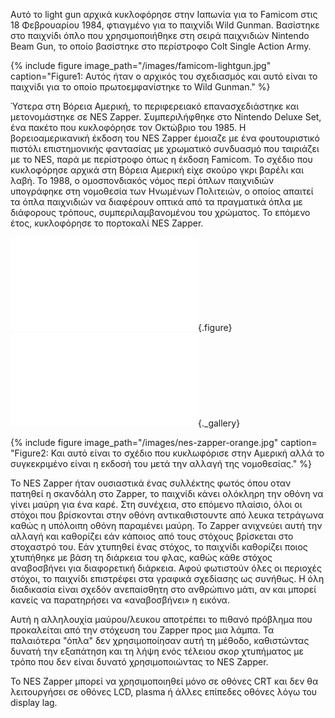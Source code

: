 Αυτό το light gun αρχικά κυκλοφόρησε στην Ιαπωνία για το Famicom στις 18 Φεβρουαρίου 1984, φτιαγμένο για το παιχνίδι Wild Gunman. Βασίστηκε στο παιχνίδι όπλο που χρησιμοποιήθηκε στη σειρά παιχνιδιών Nintendo Beam Gun, το οποίο βασίστηκε στο περίστροφο Colt Single Action Army.

{% include figure image_path="/images/famicom-lightgun.jpg" caption="Figure1: Αυτός ήταν ο αρχικός του σχεδιασμός και αυτό είναι το παιχνίδι για το οποίο πρωτοεμφανίστηκε το Wild Gunman." %}

Ύστερα στη Βόρεια Αμερική, το περιφερειακό επανασχεδιάστηκε και μετονομάστηκε σε NES Zapper. Συμπεριλήφθηκε στο Nintendo Deluxe Set, ένα πακέτο που κυκλοφόρησε τον Οκτώβριο του 1985. 
Η βορειοαμερικανική έκδοση του NES Zapper έμοιαζε με ένα φουτουριστικό πιστόλι επιστημονικής φαντασίας με χρωματικό συνδυασμό που ταιριάζει με το NES, παρά με περίστροφο όπως η έκδοση Famicom. Το σχέδιο που κυκλοφόρησε αρχικά στη Βόρεια Αμερική είχε σκούρο γκρι βαρέλι και λαβή. Το 1988, ο ομοσπονδιακός νόμος περί όπλων παιχνιδιών υπογράφηκε στη νομοθεσία των Ηνωμένων Πολιτειών, ο οποίος απαιτεί τα όπλα παιχνιδιών να διαφέρουν οπτικά από τα πραγματικά όπλα με διάφορους τρόπους, συμπεριλαμβανομένου του χρώματος. Το επόμενο έτος, κυκλοφόρησε το πορτοκαλί NES Zapper.

![](nes-zapper.md){.figure}
![](nes-zapper.md){._gallery}

{% include figure image_path="/images/nes-zapper-orange.jpg" caption= "Figure2: Και αυτό είναι το σχέδιο που κυκλωφόρισε στην Αμερική αλλά το συγκεκριμένο είναι η εκδοσή του μετά την αλλαγή της νομοθεσίας." %}

 
Το NES  Zapper ήταν ουσιαστικά ένας συλλέκτης φωτός όπου οταν πατηθεί η σκανδάλη στο Zapper, το παιχνίδι κάνει ολόκληρη την οθόνη να γίνει μαύρη για ένα καρέ. Στη συνέχεια, στο επόμενο πλαίσιο, όλοι οι στόχοι που βρίσκονται στην οθόνη αντικαθιστουντε από λευκα τετράγωνα καθώς η υπόλοιπη οθόνη παραμένει μαύρη. Το Zapper ανιχνεύει αυτή την αλλαγή και καθορίζει εάν κάποιος από τους στόχους βρίσκεται στο στοχαστρό του. Εάν χτυπηθεί ένας στόχος, το παιχνίδι καθορίζει ποιος χτυπήθηκε με βάση τη διάρκεια του φλας, καθώς κάθε στόχος αναβοσβήνει για διαφορετική διάρκεια. Αφού φωτιστούν όλες οι περιοχές στόχοι, το παιχνίδι επιστρέφει στα γραφικά σχεδίασης ως συνήθως. Η όλη διαδικασία είναι σχεδόν ανεπαίσθητη στο ανθρώπινο μάτι, αν και μπορεί κανείς να παρατηρήσει να «αναβοσβήνει» η εικόνα.

Αυτή η αλληλουχία μαύρου/λευκου αποτρέπει το πιθανό πρόβλημα που προκαλείται από την στόχευση του Zapper προς μια λάμπα. Τα παλαιότερα "όπλα" δεν χρησιμοποίησαν αυτή τη μέθοδο, καθιστώντας δυνατή την εξαπάτηση και τη λήψη ενός τέλειου σκορ χτυπήματος με τρόπο που δεν είναι δυνατό χρησιμοποιώντας το NES Zapper.

Το NES Zapper μπορεί να χρησιμοποιηθεί μόνο σε οθόνες CRT και δεν θα λειτουργήσει σε οθόνες LCD, plasma  ή άλλες επίπεδες οθόνες λόγω του display lag.

